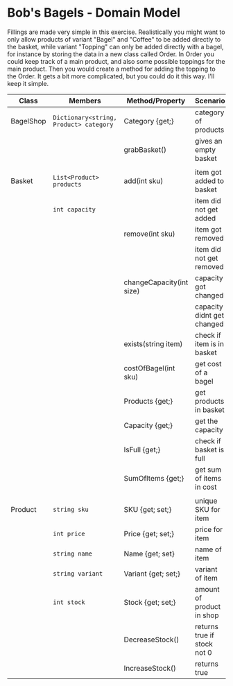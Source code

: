 # Bob's Bagels - Domain Model

Fillings are made very simple in this exercise. Realistically you might want to only allow products of variant
"Bagel" and "Coffee" to be added directly to the basket, while variant "Topping" can only be added directly
with a bagel, for instance by storing the data in a new class called Order. In Order you could keep track of
a main product, and also some possible toppings for the main product. Then you would create a method for adding
the topping to the Order. It gets a bit more complicated, but you could do it this way. I'll keep it simple.

| Class           | Members                 | Method/Property             | Scenario                  | Output     |
|-----------------|-------------------------|-----------------------------|---------------------------|------------|
| BagelShop       | `Dictionary<string, Product> category`| Category {get;}  | category of products      | Dictionary |
|                 |							| grabBasket()                | gives an empty basket     | Basket     |
|                 |                         |                             |                           |            |
| Basket          | `List<Product> products`| add(int sku)                | item got added to basket  | true       |
|				  | `int capacity`          |                             | item did not get added    | false      |
|                 |		                    | remove(int sku)             | item got removed          | true       |
|                 |                         |                             | item did not get removed  | false      |
|                 |                         | changeCapacity(int size)    | capacity got changed      | true       |
|                 |                         |                             | capacity didnt get changed| false      |
|                 |                         | exists(string item)         | check if item is in basket| bool       |
|                 |                         | costOfBagel(int sku)        | get cost of a bagel       | double     |
|                 |                         | Products {get;}             | get products in basket    | list       |
|                 |                         | Capacity {get;}             | get the capacity          | int        |
|                 |                         | IsFull {get;}               | check if basket is full   | bool       |
|                 |                         | SumOfItems {get;}           | get sum of items in cost  | double     |
|                 |                         |                             |                           |            |
| Product         | `string sku`            | SKU {get; set;}             | unique SKU for item       | string     |
|                 | `int price`             | Price {get; set;}           | price for item            | int        |
|                 | `string name`           | Name {get; set}             | name of item              | string     |
|                 | `string variant`        | Variant {get; set;}         | variant of item           | string     |
|                 | `int stock`             | Stock {get; set;}           | amount of product in shop | int        |
|                 |                         | DecreaseStock()             | returns true if stock not 0 | bool     |
|                 |                         | IncreaseStock()             | returns true              | bool       |